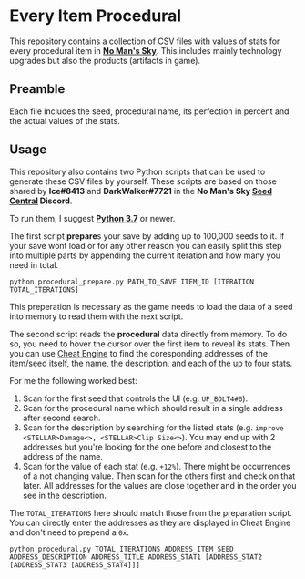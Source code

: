 # Every Item Procedural

This repository contains a collection of CSV files with values of stats for
every procedural item in [**No Man's Sky**](https://www.nomanssky.com/). This
includes mainly technology upgrades but also the products (artifacts in game).

## Preamble

Each file includes the seed, procedural name, its perfection in percent and the
actual values of the stats.

## Usage

This repository also contains two Python scripts that can be used to generate
these CSV files by yourself. These scripts are based on those shared by **Ice#8413** and **DarkWalker#7721** in the **No Man's Sky [Seed Central](https://discord.gg/AEXcap6) Discord**.

To run them, I suggest [**Python 3.7**](https://www.python.org) or newer.

The first script **prepare**s your save by adding up to 100,000 seeds to it.
If your save wont load or for any other reason you can easily split this step into
multiple parts by appending the current iteration and how many you need in total.

```
python procedural_prepare.py PATH_TO_SAVE ITEM_ID [ITERATION TOTAL_ITERATIONS]
```

This preperation is necessary as the game needs to load the data of a seed into memory
to read them with the next script.

The second script reads the **procedural** data directly from memory. To do so,
you need to hover the cursor over the first item to reveal its stats. Then you can use
[Cheat Engine](https://cheatengine.org/downloads.php) to find the coresponding
addresses of the item/seed itself, the name, the description, and each of the up to
four stats.

For me the following worked best:
1. Scan for the first seed that controls the UI (e.g. `UP_BOLT4#0`).
1. Scan for the procedural name which should result in a single address after second search.
1. Scan for the description by searching for the listed stats (e.g. `improve <STELLAR>Damage<>, <STELLAR>Clip Size<>`).
   You may end up with 2 addresses but you're looking for the one before and closest to
   the address of the name.
1. Scan for the value of each stat (e.g. `+12%`). There might be occurrences of a not changing value.
   Then scan for the others first and check on that later. All addresses for the values
   are close together and in the order you see in the description.

The `TOTAL_ITERATIONS` here should match those from the preparation script. You can
directly enter the addresses as they are displayed in Cheat Engine and don't need to prepend
a `0x`.

```
python procedural.py TOTAL_ITERATIONS ADDRESS_ITEM_SEED ADDRESS_DESCRIPTION ADDRESS_TITLE ADDRESS_STAT1 [ADDRESS_STAT2 [ADDRESS_STAT3 [ADDRESS_STAT4]]]
```
